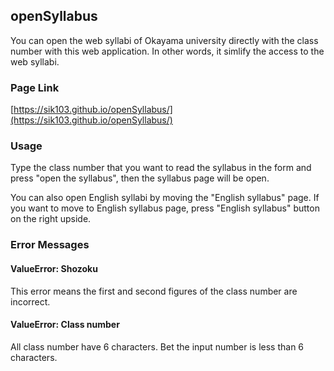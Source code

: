 ## openSyllabus

You can open the web syllabi of Okayama university directly with the class number with this web application. In other words, it simlify the access to the web syllabi.

### Page Link

[https://sik103.github.io/openSyllabus/](https://sik103.github.io/openSyllabus/)

### Usage

Type the class number that you want to read the syllabus in the form and press "open the syllabus", then the syllabus page will be open.

You can also open English syllabi by moving the "English syllabus" page. If you want to move to English syllabus page, press "English syllabus" button on the right upside.

### Error Messages

#### ValueError: Shozoku
This error means the first and second figures of the class number are incorrect.

#### ValueError: Class number
All class number have 6 characters. Bet the input number is less than 6 characters.
